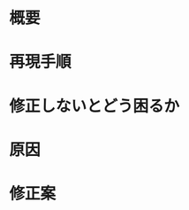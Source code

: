 <!-- あくまでテンプレートなので必ずしもすべての項目を埋めなくてよい -->

<!-- 不具合のテンプレート -->
# 概要

# 再現手順

# 修正しないとどう困るか

# 原因

# 修正案
